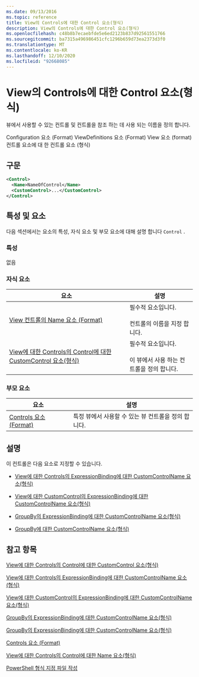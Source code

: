 ```yaml
---
ms.date: 09/13/2016
ms.topic: reference
title: View의 Controls에 대한 Control 요소(형식)
description: View의 Controls에 대한 Control 요소(형식)
ms.openlocfilehash: c48b8b7ecaebfde5e6ed2123b837d92561551766
ms.sourcegitcommit: ba7315a496986451cfc1296b659d73ea2373d3f0
ms.translationtype: MT
ms.contentlocale: ko-KR
ms.lasthandoff: 12/10/2020
ms.locfileid: "92668085"
---
```

# <a name="control-element-for-controls-for-view--format"></a>View의 Controls에 대한 Control 요소(형식)

뷰에서 사용할 수 있는 컨트롤 및 컨트롤을 참조 하는 데 사용 되는 이름을 정의 합니다.

Configuration 요소 (Format) ViewDefinitions 요소 (Format) View 요소 (format) 컨트롤 요소에 대 한 컨트롤 요소 (형식)

## <a name="syntax"></a>구문

```xml
<Control>
  <Name>NameOfControl</Name>
  <CustomControl>...</CustomControl>
</Control>
```

## <a name="attributes-and-elements"></a>특성 및 요소

다음 섹션에서는 요소의 특성, 자식 요소 및 부모 요소에 대해 설명 합니다 `Control` .

### <a name="attributes"></a>특성

없음

### <a name="child-elements"></a>자식 요소

|요소|설명|
|-------------|-----------------|
|[View 컨트롤의 Name 요소 (Format)](./name-element-for-control-for-controls-for-view-format.md)|필수적 요소입니다.<br /><br /> 컨트롤의 이름을 지정 합니다.|
|[View에 대한 Controls의 Control에 대한 CustomControl 요소(형식)](./customcontrol-element-for-control-for-controls-for-view-format.md)|필수적 요소입니다.<br /><br /> 이 뷰에서 사용 하는 컨트롤을 정의 합니다.|

### <a name="parent-elements"></a>부모 요소

|요소|설명|
|-------------|-----------------|
|[Controls 요소 (Format)](./controls-element-for-view-format.md)|특정 뷰에서 사용할 수 있는 뷰 컨트롤을 정의 합니다.|

## <a name="remarks"></a>설명

이 컨트롤은 다음 요소로 지정할 수 있습니다.

- [View에 대한 Controls의 ExpressionBinding에 대한 CustomControlName 요소(형식)](./customcontrolname-element-for-expressionbinding-for-controls-for-view-format.md)

- [View에 대한 CustomControl의 ExpressionBinding에 대한 CustomControlName 요소(형식)](./customcontrolname-element-for-expressionbinding-for-customcontrol-for-view-format.md)

- [GroupBy의 ExpressionBinding에 대한 CustomControlName 요소(형식)](./customcontrolname-element-for-expressionbinding-for-groupby-format.md)

- [GroupBy에 대한 CustomControlName 요소(형식)](./customcontrolname-element-for-groupby-format.md)

## <a name="see-also"></a>참고 항목

[View에 대한 Controls의 Control에 대한 CustomControl 요소(형식)](./customcontrol-element-for-control-for-controls-for-view-format.md)

[View에 대한 Controls의 ExpressionBinding에 대한 CustomControlName 요소(형식)](./customcontrolname-element-for-expressionbinding-for-controls-for-view-format.md)

[View에 대한 CustomControl의 ExpressionBinding에 대한 CustomControlName 요소(형식)](./customcontrolname-element-for-expressionbinding-for-customcontrol-for-view-format.md)

[GroupBy의 ExpressionBinding에 대한 CustomControlName 요소(형식)](./customcontrolname-element-for-expressionbinding-for-groupby-format.md)

[GroupBy의 ExpressionBinding에 대한 CustomControlName 요소(형식)](./customcontrolname-element-for-expressionbinding-for-groupby-format.md)

[Controls 요소 (Format)](./controls-element-for-view-format.md)

[View에 대한 Controls의 Control에 대한 Name 요소(형식)](./name-element-for-control-for-controls-for-view-format.md)

[PowerShell 형식 지정 파일 작성](./writing-a-powershell-formatting-file.md)
